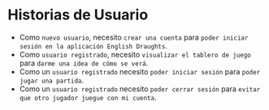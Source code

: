 # Historias de Usuario

- Como `nuevo usuario`, necesito `crear una cuenta` para `poder iniciar sesión en la aplicación English Draughts`.
- Como `usuario registrado`, necesito `visualizar el tablero de juego` para `darme una idea de cómo se verá`.
- Como un `usuario registrado` necesito `poder iniciar sesión` para `poder jugar una partida`.
- Como un `usuario registrado` necesito `poder cerrar sesión` para `evitar que otro jugador juegue con mi cuenta`.
